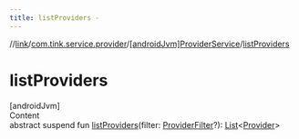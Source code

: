 ```yaml
---
title: listProviders -
---
```

//[link](../../index.md)/[com.tink.service.provider](../index.md)/[[androidJvm]ProviderService](index.md)/[listProviders](list-providers.md)



# listProviders  
[androidJvm]  
Content  
abstract suspend fun [listProviders](list-providers.md)(filter: [ProviderFilter](../[android-jvm]-provider-filter/index.md)?): [List](https://kotlinlang.org/api/latest/jvm/stdlib/kotlin.collections/-list/index.html)<[Provider](../../com.tink.model.provider/[android-jvm]-provider/index.md)>  



